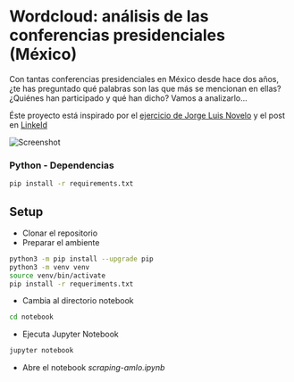 # Wordcloud: análisis de las conferencias presidenciales (México)

Con tantas conferencias presidenciales en México desde hace dos años, ¿te has preguntado qué palabras son las que más se mencionan en ellas? ¿Quiénes han participado y qué han dicho? Vamos a analizarlo...

Éste proyecto está inspirado por el [ejercicio de Jorge Luis Novelo](https://github.com/PhinanceScientist) y el post en [LinkeId](https://www.linkedin.com/pulse/qu%C3%A9-es-lo-que-dice-el-discurso-presidencial-an%C3%A1lisis-de-luis-jorge/)

![Screenshot](https://s3-us-west-2.amazonaws.com/torresmxbucket/2021/02/Screen-Shot-2021-02-20-at-1.42.44.png)  

### Python - Dependencias

```bash
pip install -r requirements.txt
```

## Setup

* Clonar el repositorio
* Preparar el ambiente

```bash
python3 -m pip install --upgrade pip
python3 -m venv venv
source venv/bin/activate
pip install -r requeriments.txt
```

* Cambia al directorio notebook

```bash
cd notebook
```

* Ejecuta Jupyter Notebook

```bash
jupyter notebook
```

* Abre el notebook *scraping-amlo.ipynb*


